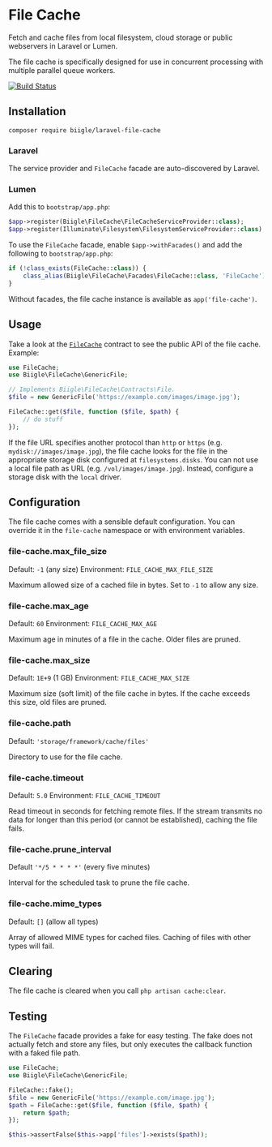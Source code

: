 # File Cache

Fetch and cache files from local filesystem, cloud storage or public webservers in Laravel or Lumen.

The file cache is specifically designed for use in concurrent processing with multiple parallel queue workers.

[![Build Status](https://api.travis-ci.org/biigle/laravel-file-cache.svg)](https://travis-ci.org/biigle/laravel-file-cache?branch=laravel-5)

## Installation

```
composer require biigle/laravel-file-cache
```

### Laravel

The service provider and `FileCache` facade are auto-discovered by Laravel.

### Lumen

Add this to `bootstrap/app.php`:
```php
$app->register(Biigle\FileCache\FileCacheServiceProvider::class);
$app->register(Illuminate\Filesystem\FilesystemServiceProvider::class);
```

To use the `FileCache` facade, enable `$app->withFacades()` and add the following to `bootstrap/app.php`:

```php
if (!class_exists(FileCache::class)) {
    class_alias(Biigle\FileCache\Facades\FileCache::class, 'FileCache');
}
```

Without facades, the file cache instance is available as `app('file-cache')`.

## Usage

Take a look at the [`FileCache`](src/Contracts/FileCache.php) contract to see the public API of the file cache. Example:

```php
use FileCache;
use Biigle\FileCache\GenericFile;

// Implements Biigle\FileCache\Contracts\File.
$file = new GenericFile('https://example.com/images/image.jpg');

FileCache::get($file, function ($file, $path) {
    // do stuff
});
```

If the file URL specifies another protocol than `http` or `https` (e.g. `mydisk://images/image.jpg`), the file cache looks for the file in the appropriate storage disk configured at `filesystems.disks`. You can not use a local file path as URL (e.g. `/vol/images/image.jpg`). Instead, configure a storage disk with the `local` driver.

## Configuration

The file cache comes with a sensible default configuration. You can override it in the `file-cache` namespace or with environment variables.

### file-cache.max_file_size

Default: `-1` (any size)
Environment: `FILE_CACHE_MAX_FILE_SIZE`

Maximum allowed size of a cached file in bytes. Set to `-1` to allow any size.

### file-cache.max_age

Default: `60`
Environment: `FILE_CACHE_MAX_AGE`

Maximum age in minutes of a file in the cache. Older files are pruned.

### file-cache.max_size

Default: `1E+9` (1 GB)
Environment: `FILE_CACHE_MAX_SIZE`

Maximum size (soft limit) of the file cache in bytes. If the cache exceeds this size, old files are pruned.

### file-cache.path

Default: `'storage/framework/cache/files'`

Directory to use for the file cache.

### file-cache.timeout

Default: `5.0`
Environment: `FILE_CACHE_TIMEOUT`

Read timeout in seconds for fetching remote files. If the stream transmits no data for longer than this period (or cannot be established), caching the file fails.

### file-cache.prune_interval

Default `'*/5 * * * *'` (every five minutes)

Interval for the scheduled task to prune the file cache.

### file-cache.mime_types

Default: `[]` (allow all types)

Array of allowed MIME types for cached files. Caching of files with other types will fail.

## Clearing

The file cache is cleared when you call `php artisan cache:clear`.

## Testing

The `FileCache` facade provides a fake for easy testing. The fake does not actually fetch and store any files, but only executes the callback function with a faked file path.

```php
use FileCache;
use Biigle\FileCache\GenericFile;

FileCache::fake();
$file = new GenericFile('https://example.com/image.jpg');
$path = FileCache::get($file, function ($file, $path) {
    return $path;
});

$this->assertFalse($this->app['files']->exists($path));
```
